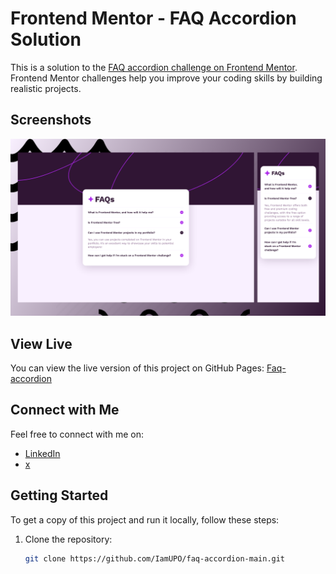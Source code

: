# Frontend Mentor - FAQ Accordion Solution

This is a solution to the [FAQ accordion challenge on Frontend Mentor](https://www.frontendmentor.io/challenges/faq-accordion-wyfFdeBwBz). Frontend Mentor challenges help you improve your coding skills by building realistic projects.

## Screenshots

![Screenshot 1](imgs/screenshot.png)

## View Live

You can view the live version of this project on GitHub Pages: [Faq-accordion](https://iamupo.github.io/faq-accordion-main//)

## Connect with Me

Feel free to connect with me on:

- [LinkedIn](https://www.linkedin.com/in/iamupo/)
- [x](https://www.x.com/iamupo/)

## Getting Started

To get a copy of this project and run it locally, follow these steps:

1. Clone the repository:

   ```bash
   git clone https://github.com/IamUPO/faq-accordion-main.git
